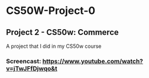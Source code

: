 # CS50W-Project-0
## Project 2 - CS50w: Commerce

A project that I did in my CS50w course
### Screencast: https://www.youtube.com/watch?v=jTwJFfDjwqo&t
